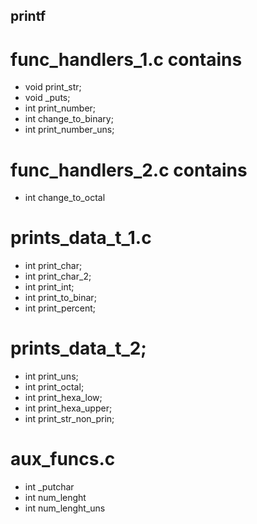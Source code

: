 ## printf


# func_handlers_1.c contains


+ void print_str;
+ void _puts;
+ int print_number;
+ int change_to_binary;
+ int print_number_uns;

# func_handlers_2.c contains

+ int change_to_octal

# prints_data_t_1.c


+ int print_char;
+ int print_char_2;
+ int print_int;
+ int print_to_binar;
+ int print_percent;

# prints_data_t_2;


+ int print_uns;
+ int print_octal;
+ int print_hexa_low;
+ int print_hexa_upper;
+ int print_str_non_prin;

# aux_funcs.c


+ int _putchar
+ int num_lenght
+ int num_lenght_uns
